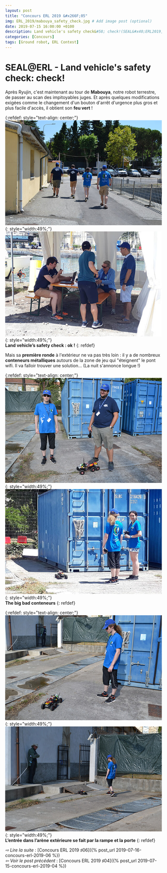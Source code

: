 ```yaml
---
layout: post
title: "Concours ERL 2019 &#x266F;05"
img: ERL_2019/mabouya_safety_check.jpg # Add image post (optional)
date: 2019-07-15 16:00:00 +0100
description: Land vehicle's safety check&#58; check!(SEAL&#x40;ERL2019, &#x266F;05)
categories: [Concours]
tags: [Ground robot, ERL Contest]
---
```




# SEAL&#x40;ERL - Land vehicle's safety check: check!
 
Après Ryujin, c'est maintenant au tour de **Mabouya**, notre robot terrestre, de passer au scan des impitoyables juges. Et après quelques modifications exigées comme le changement d'un bouton d'arrêt d'urgence plus gros et plus facile d'accès, il obtient son **feu vert** ! 

{:refdef: style="text-align: center;"}
![image](/assets/img/ERL_2019/ground_safety_check_01.jpg){: style="width:49%;"} ![image](/assets/img/ERL_2019/ground_safety_check_02.jpg){: style="width:49%;"}<br/> 
**Land vehicle’s safety check : ok !**
{: refdef}


Mais sa **première ronde** à l'extérieur ne va pas très loin : il y a de nombreux **conteneurs métalliques** autours de la zone de jeu qui "éteignent" le pont wifi. Il va falloir trouver une solution... (La nuit s'annonce longue !)


{:refdef: style="text-align: center;"}
![image](/assets/img/ERL_2019/first_ground_run_01.jpg){: style="width:49%;"} ![image](/assets/img/ERL_2019/first_ground_run_02.jpg){: style="width:49%;"}<br/> 
**The big bad conteneurs**
{: refdef}

{:refdef: style="text-align: center;"}
![image](/assets/img/ERL_2019/first_ground_run_03.jpg){: style="width:49%;"} ![image](/assets/img/ERL_2019/first_ground_run_04.jpg){: style="width:49%;"}<br/> 
**L’entrée dans l’arène extérieure se fait par la rampe et la porte**
{: refdef}	






*&#x21E8; Lire la suite* : [Concours ERL 2019 &#x266F;06]({% post_url 2019-07-16-concours-erl-2019-06 %}) <br/>
*&#x21E6; Voir le post précédent* : [Concours ERL 2019 &#x266F;04]({% post_url 2019-07-15-concours-erl-2019-04 %})

<!-- *&#x2192; Découvrir l'édition 2020* : [Concours ERL 2020 &#x266F;O1]({% post_url 2019-07-13-concours-erl-2019-01 %}) -->
<!-- *&#x2192; Revivre l'édition 2019* : [Concours ERL 2019 &#x266F;O1]({% post_url 2019-07-13-concours-erl-2019-01 %}) -->